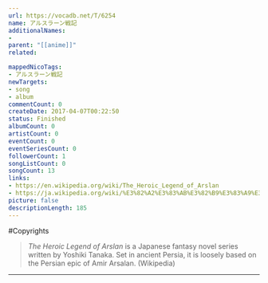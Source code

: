 ```yaml
---
url: https://vocadb.net/T/6254
name: アルスラーン戦記
additionalNames: 
- 
parent: "[[anime]]"
related:

mappedNicoTags:
- アルスラーン戦記
newTargets:
- song
- album
commentCount: 0
createDate: 2017-04-07T00:22:50
status: Finished
albumCount: 0
artistCount: 0
eventCount: 0
eventSeriesCount: 0
followerCount: 1
songListCount: 0
songCount: 13
links: 
- https://en.wikipedia.org/wiki/The_Heroic_Legend_of_Arslan
- https://ja.wikipedia.org/wiki/%E3%82%A2%E3%83%AB%E3%82%B9%E3%83%A9%E3%83%BC%E3%83%B3%E6%88%A6%E8%A8%98
picture: false
descriptionLength: 185
---
```


#Copyrights

> _The Heroic Legend of Arslan_ is a Japanese fantasy novel series written by Yoshiki Tanaka. Set in ancient Persia, it is loosely based on the Persian epic of Amir Arsalan. (Wikipedia)

---

